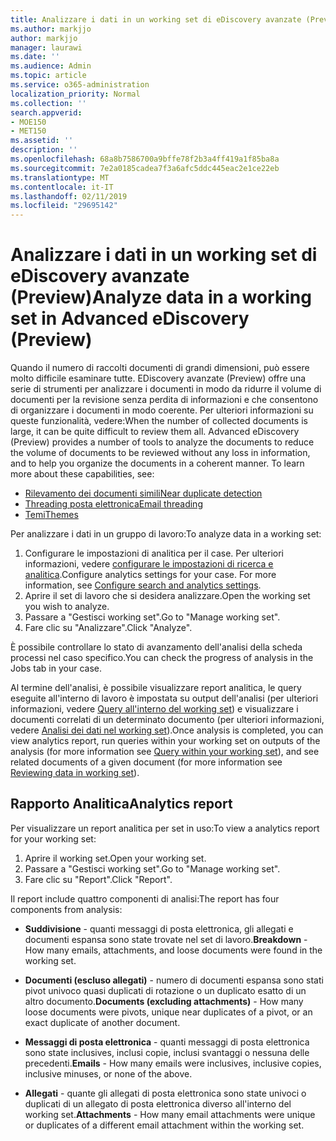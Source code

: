 ```yaml
---
title: Analizzare i dati in un working set di eDiscovery avanzate (Preview)
ms.author: markjjo
author: markjjo
manager: laurawi
ms.date: ''
ms.audience: Admin
ms.topic: article
ms.service: o365-administration
localization_priority: Normal
ms.collection: ''
search.appverid:
- MOE150
- MET150
ms.assetid: ''
description: ''
ms.openlocfilehash: 68a8b7586700a9bffe78f2b3a4ff419a1f85ba8a
ms.sourcegitcommit: 7e2a0185cadea7f3a6afc5ddc445eac2e1ce22eb
ms.translationtype: MT
ms.contentlocale: it-IT
ms.lasthandoff: 02/11/2019
ms.locfileid: "29695142"
---
```

# <a name="analyze-data-in-a-working-set-in-advanced-ediscovery-preview"></a><span data-ttu-id="feed8-102">Analizzare i dati in un working set di eDiscovery avanzate (Preview)</span><span class="sxs-lookup"><span data-stu-id="feed8-102">Analyze data in a working set in Advanced eDiscovery (Preview)</span></span>

<span data-ttu-id="feed8-p101">Quando il numero di raccolti documenti di grandi dimensioni, può essere molto difficile esaminare tutte. EDiscovery avanzate (Preview) offre una serie di strumenti per analizzare i documenti in modo da ridurre il volume di documenti per la revisione senza perdita di informazioni e che consentono di organizzare i documenti in modo coerente. Per ulteriori informazioni su queste funzionalità, vedere:</span><span class="sxs-lookup"><span data-stu-id="feed8-p101">When the number of collected documents is large, it can be quite difficult to review them all. Advanced eDiscovery (Preview) provides a number of tools to analyze the documents to reduce the volume of documents to be reviewed without any loss in information, and to help you organize the documents in a coherent manner. To learn more about these capabilities, see:</span></span>

- [<span data-ttu-id="feed8-106">Rilevamento dei documenti simili</span><span class="sxs-lookup"><span data-stu-id="feed8-106">Near duplicate detection</span></span>](near-duplicates.md)
- [<span data-ttu-id="feed8-107">Threading posta elettronica</span><span class="sxs-lookup"><span data-stu-id="feed8-107">Email threading</span></span>](email-threading.md)
- [<span data-ttu-id="feed8-108">Temi</span><span class="sxs-lookup"><span data-stu-id="feed8-108">Themes</span></span>](themes.md)

<span data-ttu-id="feed8-109">Per analizzare i dati in un gruppo di lavoro:</span><span class="sxs-lookup"><span data-stu-id="feed8-109">To analyze data in a working set:</span></span>

1. <span data-ttu-id="feed8-p102">Configurare le impostazioni di analitica per il case. Per ulteriori informazioni, vedere [configurare le impostazioni di ricerca e analitica](configure-search-analytics-settings.md).</span><span class="sxs-lookup"><span data-stu-id="feed8-p102">Configure analytics settings for your case. For more information, see [Configure search and analytics settings](configure-search-analytics-settings.md).</span></span>
2. <span data-ttu-id="feed8-112">Aprire il set di lavoro che si desidera analizzare.</span><span class="sxs-lookup"><span data-stu-id="feed8-112">Open the working set you wish to analyze.</span></span>
3. <span data-ttu-id="feed8-113">Passare a "Gestisci working set".</span><span class="sxs-lookup"><span data-stu-id="feed8-113">Go to "Manage working set".</span></span>
4. <span data-ttu-id="feed8-114">Fare clic su "Analizzare".</span><span class="sxs-lookup"><span data-stu-id="feed8-114">Click "Analyze".</span></span>

<span data-ttu-id="feed8-115">È possibile controllare lo stato di avanzamento dell'analisi della scheda processi nel caso specifico.</span><span class="sxs-lookup"><span data-stu-id="feed8-115">You can check the progress of analysis in the Jobs tab in your case.</span></span>

 <span data-ttu-id="feed8-116">Al termine dell'analisi, è possibile visualizzare report analitica, le query eseguite all'interno di lavoro è impostata su output dell'analisi (per ulteriori informazioni, vedere [Query all'interno del working set](working-set-search.md)) e visualizzare i documenti correlati di un determinato documento (per ulteriori informazioni, vedere [ Analisi dei dati nel working set](reviewing-data-in-working-set.md)).</span><span class="sxs-lookup"><span data-stu-id="feed8-116">Once analysis is completed, you can view analytics report, run queries within your working set on outputs of the analysis (for more information see [Query within your working set](working-set-search.md)), and see related documents of a given document (for more information see [Reviewing data in working set](reviewing-data-in-working-set.md)).</span></span>

## <a name="analytics-report"></a><span data-ttu-id="feed8-117">Rapporto Analitica</span><span class="sxs-lookup"><span data-stu-id="feed8-117">Analytics report</span></span>

<span data-ttu-id="feed8-118">Per visualizzare un report analitica per set in uso:</span><span class="sxs-lookup"><span data-stu-id="feed8-118">To view a analytics report for your working set:</span></span>

1. <span data-ttu-id="feed8-119">Aprire il working set.</span><span class="sxs-lookup"><span data-stu-id="feed8-119">Open your working set.</span></span>
2. <span data-ttu-id="feed8-120">Passare a "Gestisci working set".</span><span class="sxs-lookup"><span data-stu-id="feed8-120">Go to "Manage working set".</span></span>
3. <span data-ttu-id="feed8-121">Fare clic su "Report".</span><span class="sxs-lookup"><span data-stu-id="feed8-121">Click "Report".</span></span>

<span data-ttu-id="feed8-122">Il report include quattro componenti di analisi:</span><span class="sxs-lookup"><span data-stu-id="feed8-122">The report has four components from analysis:</span></span>

- <span data-ttu-id="feed8-123">**Suddivisione** - quanti messaggi di posta elettronica, gli allegati e documenti espansa sono state trovate nel set di lavoro.</span><span class="sxs-lookup"><span data-stu-id="feed8-123">**Breakdown** - How many emails, attachments, and loose documents were found in the working set.</span></span>

- <span data-ttu-id="feed8-124">**Documenti (escluso allegati)** - numero di documenti espansa sono stati pivot univoco quasi duplicati di rotazione o un duplicato esatto di un altro documento.</span><span class="sxs-lookup"><span data-stu-id="feed8-124">**Documents (excluding attachments)** - How many loose documents were pivots, unique near duplicates of a pivot, or an exact duplicate of another document.</span></span>

- <span data-ttu-id="feed8-125">**Messaggi di posta elettronica** - quanti messaggi di posta elettronica sono state inclusives, inclusi copie, inclusi svantaggi o nessuna delle precedenti.</span><span class="sxs-lookup"><span data-stu-id="feed8-125">**Emails** - How many emails were inclusives, inclusive copies, inclusive minuses, or none of the above.</span></span>

- <span data-ttu-id="feed8-126">**Allegati** - quante gli allegati di posta elettronica sono state univoci o duplicati di un allegato di posta elettronica diverso all'interno del working set.</span><span class="sxs-lookup"><span data-stu-id="feed8-126">**Attachments** - How many email attachments were unique or duplicates of a different email attachment within the working set.</span></span>